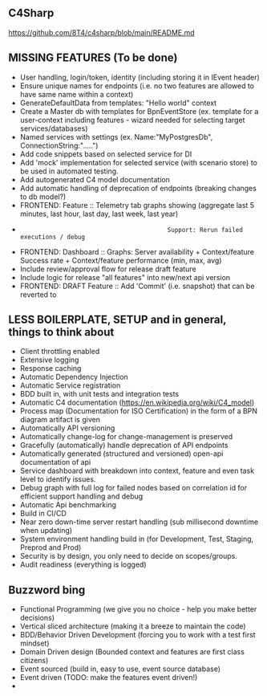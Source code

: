 C4Sharp
---------------
https://github.com/8T4/c4sharp/blob/main/README.md



## MISSING FEATURES (To be done)
- User handling, login/token, identity (including storing it in IEvent header)
- Ensure unique names for endpoints (i.e. no two features are allowed to have same name within a context)
- GenerateDefaultData from templates: "Hello world" context
- Create a Master db with templates for BpnEventStore (ex. template for a user-context including features - wizard needed for selecting target services/databases)
- Named services with settings (ex. Name:"MyPostgresDb", ConnectionString:".....")
- Add code snippets based on selected service for DI
- Add 'mock' implementation for selected service (with scenario store) to be used in automated testing.
- Add autogenerated C4 model documentation
- Add automatic handling of deprecation of endpoints (breaking changes to db model?)
- FRONTEND: Feature   :: Telemetry tab graphs showing (aggregate last 5 minutes, last hour, last day, last week, last year)
-											   Support: Rerun failed executions / debug
- FRONTEND: Dashboard :: Graphs: Server availability + Context/feature Success rate + Context/feature performance (min, max, avg)
- Include review/approval flow for release draft feature
- Include logic for release "all features" into new/next api version 
- FRONTEND: DRAFT Feature :: Add 'Commit' (i.e. snapshot) that can be reverted to

## LESS BOILERPLATE, SETUP and in general, things to think about
- Client throttling enabled
- Extensive logging 
- Response caching
- Automatic Dependency Injection
- Automatic Service registration
- BDD built in, with unit tests and integration tests
- Automatic C4 documentation (https://en.wikipedia.org/wiki/C4_model)
- Process map (Documentation for ISO Certification) in the form of a BPN diagram artifact is given
- Automatically API versioning
- Automatically change-log for change-management is preserved
- Gracefully (automatically) handle deprecation of API endpoints
- Automatically generated (structured and versioned) open-api documentation of api
- Service dashboard with breakdown into context, feature and even task level to identify issues.
- Debug graph with full log for failed nodes based on correlation id for efficient support handling and debug
- Automatic Api benchmarking
- Build in CI/CD 
- Near zero down-time server restart handling (sub millisecond downtime when updating)
- System environment handling build in (for Development, Test, Staging, Preprod and Prod)
- Security is by design, you only need to decide on scopes/groups.
- Audit readiness (everything is logged)

## Buzzword bing
- Functional Programming (we give you no choice - help you make better decisions)
- Vertical sliced architecture (making it a breeze to maintain the code)
- BDD/Behavior Driven Development (forcing you to work with a test first mindset)
- Domain Driven design (Bounded context and features are first class citizens)
- Event sourced (build in, easy to use, event source database)
- Event driven (TODO: make the features event driven!)
- 
